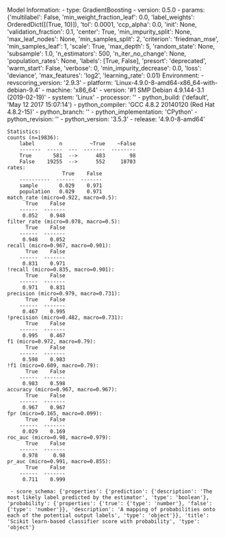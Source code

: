 Model Information:
	 - type: GradientBoosting
	 - version: 0.5.0
	 - params: {'multilabel': False, 'min_weight_fraction_leaf': 0.0, 'label_weights': OrderedDict([(True, 10)]), 'tol': 0.0001, 'ccp_alpha': 0.0, 'init': None, 'validation_fraction': 0.1, 'center': True, 'min_impurity_split': None, 'max_leaf_nodes': None, 'min_samples_split': 2, 'criterion': 'friedman_mse', 'min_samples_leaf': 1, 'scale': True, 'max_depth': 5, 'random_state': None, 'subsample': 1.0, 'n_estimators': 500, 'n_iter_no_change': None, 'population_rates': None, 'labels': [True, False], 'presort': 'deprecated', 'warm_start': False, 'verbose': 0, 'min_impurity_decrease': 0.0, 'loss': 'deviance', 'max_features': 'log2', 'learning_rate': 0.01}
	Environment:
	 - revscoring_version: '2.9.3'
	 - platform: 'Linux-4.9.0-8-amd64-x86_64-with-debian-9.4'
	 - machine: 'x86_64'
	 - version: '#1 SMP Debian 4.9.144-3.1 (2019-02-19)'
	 - system: 'Linux'
	 - processor: ''
	 - python_build: ('default', 'May 12 2017 15:07:14')
	 - python_compiler: 'GCC 4.8.2 20140120 (Red Hat 4.8.2-15)'
	 - python_branch: ''
	 - python_implementation: 'CPython'
	 - python_revision: ''
	 - python_version: '3.5.3'
	 - release: '4.9.0-8-amd64'
	
	Statistics:
	counts (n=19836):
		label        n         ~True    ~False
		-------  -----  ---  -------  --------
		True       581  -->      483        98
		False    19255  -->      552     18703
	rates:
		              True    False
		----------  ------  -------
		sample       0.029    0.971
		population   0.029    0.971
	match_rate (micro=0.922, macro=0.5):
		  True    False
		------  -------
		 0.052    0.948
	filter_rate (micro=0.078, macro=0.5):
		  True    False
		------  -------
		 0.948    0.052
	recall (micro=0.967, macro=0.901):
		  True    False
		------  -------
		 0.831    0.971
	!recall (micro=0.835, macro=0.901):
		  True    False
		------  -------
		 0.971    0.831
	precision (micro=0.979, macro=0.731):
		  True    False
		------  -------
		 0.467    0.995
	!precision (micro=0.482, macro=0.731):
		  True    False
		------  -------
		 0.995    0.467
	f1 (micro=0.972, macro=0.79):
		  True    False
		------  -------
		 0.598    0.983
	!f1 (micro=0.609, macro=0.79):
		  True    False
		------  -------
		 0.983    0.598
	accuracy (micro=0.967, macro=0.967):
		  True    False
		------  -------
		 0.967    0.967
	fpr (micro=0.165, macro=0.099):
		  True    False
		------  -------
		 0.029    0.169
	roc_auc (micro=0.98, macro=0.979):
		  True    False
		------  -------
		 0.978     0.98
	pr_auc (micro=0.991, macro=0.855):
		  True    False
		------  -------
		 0.711    0.999
	
	 - score_schema: {'properties': {'prediction': {'description': 'The most likely label predicted by the estimator', 'type': 'boolean'}, 'probability': {'properties': {'true': {'type': 'number'}, 'false': {'type': 'number'}}, 'description': 'A mapping of probabilities onto each of the potential output labels', 'type': 'object'}}, 'title': 'Scikit learn-based classifier score with probability', 'type': 'object'}

